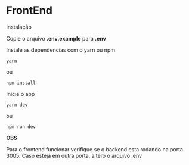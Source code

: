 # FrontEnd

Instalação

Copie o arquivo **.env.example** para **.env**

Instale as dependencias com o yarn ou npm

``yarn``

ou

``npm install``


Inicie o app

``yarn dev``

ou

``npm run dev``

**OBS**

Para o frontend funcionar verifique se o backend esta rodando na porta 3005.
Caso esteja em outra porta, altero o arquivo .env


